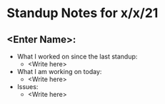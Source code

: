 # Standup Notes for x/x/21

## \<Enter Name\>:
- What I worked on since the last standup:
  - \<Write here\>
- What I am working on today:
  - \<Write here\>
- Issues:
  - \<Write here\>
